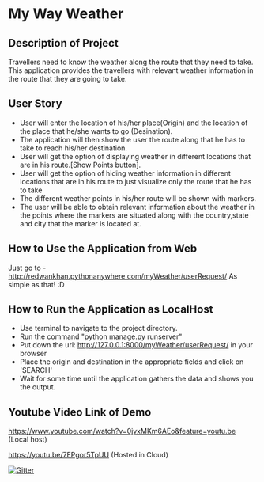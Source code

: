 # My Way Weather

## Description of Project

Travellers need to know the weather along the route that they need to take. This application provides the travellers with relevant weather information in the route that they are going to take.

## User Story

- User will enter the location of his/her place(Origin) and the location of the place that he/she wants to go (Desination).
- The application will then show the user the route along that he has to take to reach his/her destination.
- User will get the option of displaying weather in different locations that are in his route.[Show Points button].
- User will get the option of hiding weather information in different locations that are in his route to just visualize only the route that he has to take
- The different weather points in his/her route will be shown with markers.
- The user will be able to obtain relevant information about the weather in the points where the markers
  are situated along with the country,state and city that the marker is located at.

## How to Use the Application from Web
Just go to - http://redwankhan.pythonanywhere.com/myWeather/userRequest/
As simple as that! :D

## How to Run the Application as LocalHost

- Use terminal to navigate to the project directory.
- Run the command "python manage.py runserver"
- Put down the url:  http://127.0.0.1:8000/myWeather/userRequest/ in your browser
- Place the origin and destination in the appropriate fields and click on 'SEARCH'
- Wait for some time until the application gathers the data and shows you the output.

## Youtube Video Link of Demo

https://www.youtube.com/watch?v=0jvxMKm6AEo&feature=youtu.be (Local host)

https://youtu.be/7EPgor5TpUU (Hosted in Cloud)

[![Gitter](https://badges.gitter.im/Join%20Chat.svg)](https://gitter.im/My-Way-Weather/Lobby?utm_source=badge&utm_medium=badge&utm_campaign=pr-badge&utm_content=badge)
